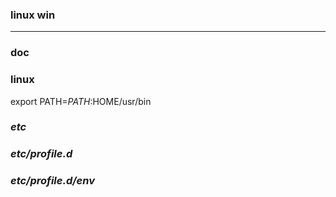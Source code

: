 ### linux win
---

### doc

### linux
export PATH=$PATH:$HOME/usr/bin

### *etc*
### *etc/profile.d*
### *etc/profile.d/env*













